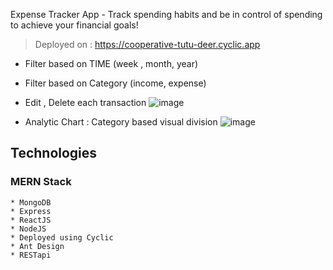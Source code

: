 Expense Tracker App -
Track spending habits and be in control of spending to achieve your financial goals! 

> Deployed on :
https://cooperative-tutu-deer.cyclic.app

* Filter based on TIME (week , month, year)
* Filter based on Category (income, expense)
* Edit , Delete each transaction 
![image](https://github.com/KRShashank17/Expense-Tracker/assets/108650155/d70c80b3-6fcb-4818-96c6-b499c2022996)


* Analytic Chart : Category based visual division
![image](https://github.com/KRShashank17/Expense-Tracker/assets/108650155/15a03426-2ea5-4e8e-96a1-1a166c2d56c0)

## Technologies
  ### MERN Stack
    * MongoDB
    * Express
    * ReactJS
    * NodeJS
    * Deployed using Cyclic
    * Ant Design
    * RESTapi

